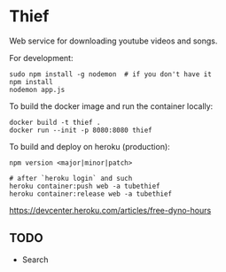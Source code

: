 # Thief

Web service for downloading youtube videos and songs.

For development:

    sudo npm install -g nodemon  # if you don't have it
    npm install
    nodemon app.js

To build the docker image and run the container locally:

    docker build -t thief .
    docker run --init -p 8080:8080 thief

To build and deploy on heroku (production):

    npm version <major|minor|patch>

    # after `heroku login` and such
    heroku container:push web -a tubethief
    heroku container:release web -a tubethief

<https://devcenter.heroku.com/articles/free-dyno-hours>

## TODO
- Search
